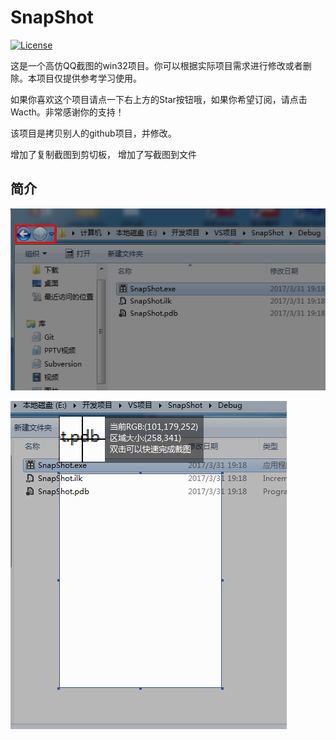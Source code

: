 # SnapShot

[![License](https://img.shields.io/badge/license-Apache%202-4EB1BA.svg)](https://www.apache.org/licenses/LICENSE-2.0.html)

这是一个高仿QQ截图的win32项目。你可以根据实际项目需求进行修改或者删除。本项目仅提供参考学习使用。

如果你喜欢这个项目请点一下右上方的Star按钮哦，如果你希望订阅，请点击Wacth。非常感谢你的支持！

该项目是拷贝别人的github项目，并修改。

增加了复制截图到剪切板，
增加了写截图到文件

## 简介

![image](https://github.com/CCwant/SnapShot/blob/master/Doc/boot1.png)

![image](https://github.com/CCwant/SnapShot/blob/master/Doc/boot2.png)



